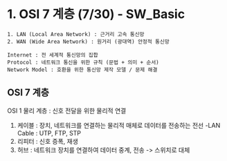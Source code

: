 # 1. OSI 7 계층 (7/30) - SW_Basic
```Network : 정보 교환을 위해 통신 장치를 연결한 통신망
1. LAN (Local Area Network) : 근거리 고속 통신망
2. WAN (Wide Area Network) : 원거리 (광대역) 안정적 통신망

Internet : 전 세계적 통신망의 집합
Protocol : 네트워크 통신을 위한 규칙 (문법 + 의미 + 순서)
Network Model : 호환을 위한 통신망 제작 모델 / 문제 해결
```

OSI 7 계층
----------
OSI 1 물리 계층 : 신호 전달을 위한 물리적 연결
1. 케이블 : 장치, 네트워크를 연결하는 물리적 매체로 데이터를 전송하는 전선
   -LAN Cable : UTP, FTP, STP
2. 리피터 : 신호 증폭, 재생
3. 허브 : 네트워크 장치를 연결하여 데이터 중계, 전송 -> 스위치로 대체
